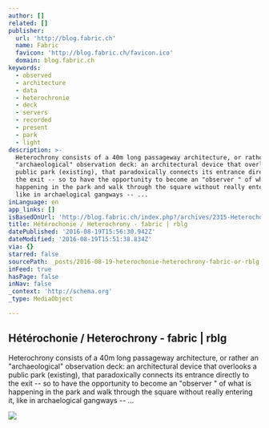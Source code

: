 ```yaml
---
author: []
related: []
publisher:
  url: 'http://blog.fabric.ch'
  name: Fabric
  favicon: 'http://blog.fabric.ch/favicon.ico'
  domain: blog.fabric.ch
keywords:
  - observed
  - architecture
  - data
  - heterochronie
  - deck
  - servers
  - recorded
  - present
  - park
  - light
description: >-
  Heterochrony consists of a 40m long passageway architecture, or rather an
  "archaeological" observation deck: an architectural device that overlooks a
  public park (existing), that paradoxically connects its entrance directly to
  the exit -- so to have the opportunity to become an "observer " of what is
  happening in the park and walk through the square without really entering it,
  like in archaelogical gangways -- ...
inLanguage: en
app_links: []
isBasedOnUrl: 'http://blog.fabric.ch/index.php?/archives/2315-Heterochonie-Heterochrony.html'
title: Hétérochonie / Heterochrony - fabric | rblg
datePublished: '2016-08-19T15:56:30.942Z'
dateModified: '2016-08-19T15:51:38.834Z'
via: {}
starred: false
sourcePath: _posts/2016-08-19-heterochonie-heterochrony-fabric-or-rblg.md
inFeed: true
hasPage: false
inNav: false
_context: 'http://schema.org'
_type: MediaObject

---
```

<article style=""><h1>Hétérochonie / Heterochrony - fabric | rblg</h1><p>Heterochrony consists of a 40m long passageway architecture, or rather an "archaeological" observation deck: an architectural device that overlooks a public park (existing), that paradoxically connects its entrance directly to the exit -- so to have the opportunity to become an "observer " of what is happening in the park and walk through the square without really entering it, like in archaelogical gangways -- ...</p><img src="http://blog.fabric.ch/uploads/image/DSC01591_m(1).jpg" /></article>